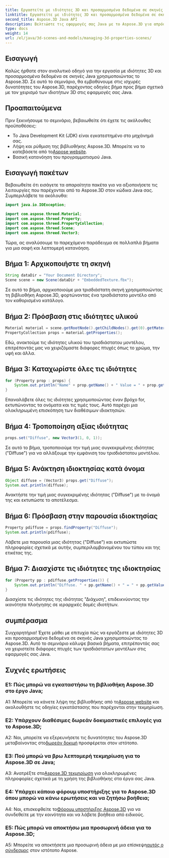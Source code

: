 ```yaml
---
title: Εργαστείτε με ιδιότητες 3D και προσαρμοσμένα δεδομένα σε σκηνές Java χρησιμοποιώντας το Aspose.3D
linktitle: Εργαστείτε με ιδιότητες 3D και προσαρμοσμένα δεδομένα σε σκηνές Java χρησιμοποιώντας το Aspose.3D
second_title: Aspose.3D Java API
description: Βελτιώστε τις εφαρμογές σας Java με το Aspose.3D για απρόσκοπτη επεξεργασία ιδιοτήτων 3D. Ακολουθήστε το σεμινάριο μας για καθοδήγηση βήμα προς βήμα.
type: docs
weight: 14
url: /el/java/3d-scenes-and-models/managing-3d-properties-scenes/
---
```

## Εισαγωγή

Καλώς ήρθατε στον αναλυτικό οδηγό για την εργασία με ιδιότητες 3D και προσαρμοσμένα δεδομένα σε σκηνές Java χρησιμοποιώντας το Aspose.3D. Σε αυτό το σεμινάριο, θα εμβαθύνουμε στις ισχυρές δυνατότητες του Aspose.3D, παρέχοντας οδηγίες βήμα προς βήμα σχετικά με τον χειρισμό των ιδιοτήτων 3D στις εφαρμογές σας Java.

## Προαπαιτούμενα

Πριν ξεκινήσουμε το σεμινάριο, βεβαιωθείτε ότι έχετε τις ακόλουθες προϋποθέσεις:

- Το Java Development Kit (JDK) είναι εγκατεστημένο στο μηχάνημά σας.
-  Λήψη και ρύθμιση της βιβλιοθήκης Aspose.3D. Μπορείτε να το κατεβάσετε από το[Aspose website](https://releases.aspose.com/3d/java/).
- Βασική κατανόηση του προγραμματισμού Java.

## Εισαγωγή πακέτων

Βεβαιωθείτε ότι εισάγετε τα απαραίτητα πακέτα για να αξιοποιήσετε τις λειτουργίες που παρέχονται από το Aspose.3D στον κώδικα Java σας. Συμπεριλάβετε τα ακόλουθα:

```java
import java.io.IOException;

import com.aspose.threed.Material;
import com.aspose.threed.Property;
import com.aspose.threed.PropertyCollection;
import com.aspose.threed.Scene;
import com.aspose.threed.Vector3;
```

Τώρα, ας αναλύσουμε το παρεχόμενο παράδειγμα σε πολλαπλά βήματα για μια σαφή και λεπτομερή κατανόηση.

## Βήμα 1: Αρχικοποιήστε τη σκηνή

```java
String dataDir = "Your Document Directory";
Scene scene = new Scene(dataDir + "EmbeddedTexture.fbx");
```

Σε αυτό το βήμα, αρχικοποιούμε μια τρισδιάστατη σκηνή χρησιμοποιώντας τη βιβλιοθήκη Aspose.3D, φορτώνοντας ένα τρισδιάστατο μοντέλο από τον καθορισμένο κατάλογο.

## Βήμα 2: Πρόσβαση στις ιδιότητες υλικού

```java
Material material = scene.getRootNode().getChildNodes().get(0).getMaterial();
PropertyCollection props = material.getProperties();
```

Εδώ, ανακτούμε τις ιδιότητες υλικού του τρισδιάστατου μοντέλου, επιτρέποντάς μας να χειριζόμαστε διάφορες πτυχές όπως το χρώμα, την υφή και άλλα.

## Βήμα 3: Καταχωρίστε όλες τις ιδιότητες

```java
for (Property prop : props) {
    System.out.println("Name" + prop.getName() + " Value = " + prop.getValue());
}
```

Επαναλάβετε όλες τις ιδιότητες χρησιμοποιώντας έναν βρόχο for, εκτυπώνοντας τα ονόματα και τις τιμές τους. Αυτό παρέχει μια ολοκληρωμένη επισκόπηση των διαθέσιμων ιδιοκτησιών.

## Βήμα 4: Τροποποίηση αξίας ιδιότητας

```java
props.set("Diffuse", new Vector3(1, 0, 1));
```

Σε αυτό το βήμα, τροποποιούμε την τιμή μιας συγκεκριμένης ιδιότητας ("Diffuse") για να αλλάξουμε την εμφάνιση του τρισδιάστατου μοντέλου.

## Βήμα 5: Ανάκτηση ιδιοκτησίας κατά όνομα

```java
Object diffuse = (Vector3) props.get("Diffuse");
System.out.println(diffuse);
```

Ανακτήστε την τιμή μιας συγκεκριμένης ιδιότητας ("Diffuse") με το όνομά της και εκτυπώστε το αποτέλεσμα.

## Βήμα 6: Πρόσβαση στην παρουσία ιδιοκτησίας

```java
Property pdiffuse = props.findProperty("Diffuse");
System.out.println(pdiffuse);
```

Λάβετε μια παρουσία μιας ιδιότητας ("Diffuse") και εκτυπώστε πληροφορίες σχετικά με αυτήν, συμπεριλαμβανομένου του τύπου και της ετικέτας της.

## Βήμα 7: Διασχίστε τις ιδιότητες της ιδιοκτησίας

```java
for (Property pp : pdiffuse.getProperties()) {
    System.out.println("Diffuse. " + pp.getName() + " = " + pp.getValue());
}
```

Διασχίστε τις ιδιότητες της ιδιότητας "Διάχυση", επιδεικνύοντας την ικανότητα πλοήγησης σε ιεραρχικές δομές ιδιοτήτων.

## συμπέρασμα

Συγχαρητήρια! Έχετε μάθει με επιτυχία πώς να εργάζεστε με ιδιότητες 3D και προσαρμοσμένα δεδομένα σε σκηνές Java χρησιμοποιώντας το Aspose.3D. Αυτό το σεμινάριο κάλυψε βασικά βήματα, επιτρέποντάς σας να χειριστείτε διάφορες πτυχές των τρισδιάστατων μοντέλων στις εφαρμογές σας Java.

## Συχνές ερωτήσεις

### Ε1: Πώς μπορώ να εγκαταστήσω τη βιβλιοθήκη Aspose.3D στο έργο Java;

 A1: Μπορείτε να κάνετε λήψη της βιβλιοθήκης από το[Aspose website](https://releases.aspose.com/3d/java/) και ακολουθήστε τις οδηγίες εγκατάστασης που παρέχονται στην τεκμηρίωση.

### Ε2: Υπάρχουν διαθέσιμες δωρεάν δοκιμαστικές επιλογές για το Aspose.3D;

 A2: Ναι, μπορείτε να εξερευνήσετε τις δυνατότητες του Aspose.3D μεταβαίνοντας στο[δωρεάν δοκιμή](https://releases.aspose.com/) προσφέρεται στον ιστότοπο.

### Ε3: Πού μπορώ να βρω λεπτομερή τεκμηρίωση για το Aspose.3D σε Java;

 A3: Ανατρέξτε στο[Aspose.3D τεκμηρίωση](https://reference.aspose.com/3d/java/) για ολοκληρωμένες πληροφορίες σχετικά με τη χρήση της βιβλιοθήκης στα έργα σας Java.

### Ε4: Υπάρχει κάποιο φόρουμ υποστήριξης για το Aspose.3D όπου μπορώ να κάνω ερωτήσεις και να ζητήσω βοήθεια;

A4: Ναι, επισκεφθείτε το[Φόρουμ υποστήριξης Aspose.3D](https://forum.aspose.com/c/3d/18) για να συνδεθείτε με την κοινότητα και να λάβετε βοήθεια από ειδικούς.

### Ε5: Πώς μπορώ να αποκτήσω μια προσωρινή άδεια για το Aspose.3D;

 A5: Μπορείτε να αποκτήσετε μια προσωρινή άδεια με μια επίσκεψη[αυτός ο σύνδεσμος](https://purchase.aspose.com/temporary-license/) στον ιστότοπο Aspose.